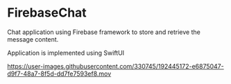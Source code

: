 # FirebaseChat
Chat application using Firebase framework to store and retrieve the message content.

Application is implemented using SwiftUI




https://user-images.githubusercontent.com/330745/192445172-e6875047-d9f7-48a7-8f5d-dd7fe7593ef8.mov

